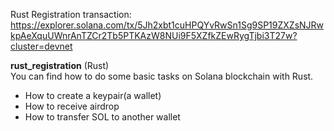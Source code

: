 Rust Registration transaction:  
https://explorer.solana.com/tx/5Jh2xbt1cuHPQYvRwSn1Sg9SP19ZXZsNJRwkpAeXquUWnrAnTZCr2Tb5PTKAzW8NUi9F5XZfkZEwRygTjbi3T27w?cluster=devnet  

**rust_registration** (Rust)  
You can find how to do some basic tasks on Solana blockchain with Rust.  
- How to create a keypair(a wallet)  
- How to receive airdrop  
- How to transfer SOL to another wallet  